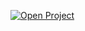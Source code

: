 [![Open Project](https://svg-banners.vercel.app/api?type=glitch&text1=🚀%20Open%20Project&width=600&height=120)](https://shahadthayyil.github.io/MERN_COURSE_P_01/)
